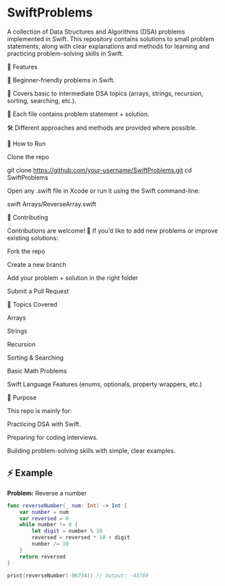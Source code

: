 # SwiftProblems

A collection of Data Structures and Algorithms (DSA) problems implemented in Swift.
This repository contains solutions to small problem statements, along with clear explanations and methods for learning and practicing problem-solving skills in Swift.

📌 Features

🚀 Beginner-friendly problems in Swift.

🧩 Covers basic to intermediate DSA topics (arrays, strings, recursion, sorting, searching, etc.).

📖 Each file contains problem statement + solution.

🛠 Different approaches and methods are provided where possible.



🎯 How to Run

Clone the repo

git clone https://github.com/your-username/SwiftProblems.git
cd SwiftProblems

Open any .swift file in Xcode or run it using the Swift command-line:

swift Arrays/ReverseArray.swift

📝 Contributing

Contributions are welcome! 🎉
If you’d like to add new problems or improve existing solutions:

Fork the repo

Create a new branch

Add your problem + solution in the right folder

Submit a Pull Request

📖 Topics Covered

Arrays

Strings

Recursion

Sorting & Searching

Basic Math Problems

Swift Language Features (enums, optionals, property wrappers, etc.)


📌 Purpose

This repo is mainly for:

Practicing DSA with Swift.

Preparing for coding interviews.

Building problem-solving skills with simple, clear examples.

## ⚡ Example  

**Problem:** Reverse a number  

```swift
func reverseNumber(_ num: Int) -> Int {
    var number = num
    var reversed = 0
    while number != 0 {
        let digit = number % 10
        reversed = reversed * 10 + digit
        number /= 10
    }
    return reversed
}

print(reverseNumber(-96734)) // Output: -43769
